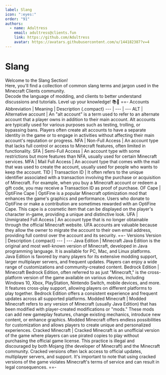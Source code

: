 ```yaml
---
label: Slang
icon: ":eyes:"
order: "91"
authors:
  - name: Adultress
    email: adultress@clients.fun
    link: https://github.com/Adultress
    avatar: https://avatars.githubusercontent.com/u/144182387?v=4
---
```

# Slang
Welcome to the Slang Section!   
Here, you'll find a collection of common slang terms and jargon used in the Minecraft Clients community.   
Decode the language of modding, and clients to better understand discussions and tutorials. Level up your knowledge! 📚💬
==- Accounts
Abbreviation | Meaning | Description {.compact}
--- | --- | ---
ALT | Alternative account | An "alt account" is a term used to refer to an alternate account that a player owns in addition to their main account. Alt accounts are typically used for various purposes such as testing, trolling, or bypassing bans. Players often create alt accounts to have a separate identity in the game or to engage in activities without affecting their main account's reputation or progress.
NFA | Non-Full Access | An account type that lacks full control or access to Minecraft features, often limited in functionality.
SFA | Semi-Full Access | An account type with some restrictions but more features than NFA, usually used for certain Minecraft services.
MFA | Mail Full Access | An account type that comes with the mail that was used to create the account, usually used for people who wants to keep the account.
TID | Transaction ID | It often refers to the unique identifier associated with a transaction involving the purchase or acquisition of Minecraft. For example, when you buy a Minecraft account or redeem a gift code, you may receive a Transaction ID as proof of purchase.
OF Cape | OptiFine Cape | OptiFine is a popular Minecraft optimization mod that enhances the game's graphics and performance. Users who donate to OptiFine or make a contribution are sometimes rewarded with an OptiFine Cape. This cape is a cosmetic item that can be displayed on the player's character in-game, providing a unique and distinctive look.
UFA | Unmigrated Full Access | An account type that is no longer obtainable through the official Minecraft website. UFA accounts are valuable because they allow the owner to migrate the account to their own email address, providing full control over the account and its security.
==- Versions
Version | Description {.compact}
--- | ---
Java Edition | Minecraft Java Edition is the original and most well-known version of Minecraft, developed in Java programming language. It is available for PC, Mac, and Linux platforms. Java Edition is favored by many players for its extensive modding support, larger multiplayer servers, and frequent updates. Players can enjoy a wide range of customizations and community-created content.
Bedrock Edition | Minecraft Bedrock Edition, often referred to as just "Minecraft," is the cross-platform version of the game available on various devices, including Windows 10, Xbox, PlayStation, Nintendo Switch, mobile devices, and more. It features cross-play support, allowing players on different platforms to play together. Bedrock Edition offers a consistent experience and frequent updates across all supported platforms.
Modded Minecraft | Modded Minecraft refers to any version of Minecraft (usually Java Edition) that has been modified with player-created modifications or "mods." These mods can add new gameplay features, change existing mechanics, introduce new content, or enhance graphics. Modded Minecraft offers endless possibilities for customization and allows players to create unique and personalized experiences.
Cracked Minecraft | Cracked Minecraft is an unofficial version of the game where players can use pirated copies to play without purchasing the official game license. This practice is illegal and discouraged by both Mojang (the developer of Minecraft) and the Minecraft community. Cracked versions often lack access to official updates, multiplayer servers, and support. It's important to note that using cracked versions of the game violates Minecraft's terms of service and can result in legal consequences.
==-